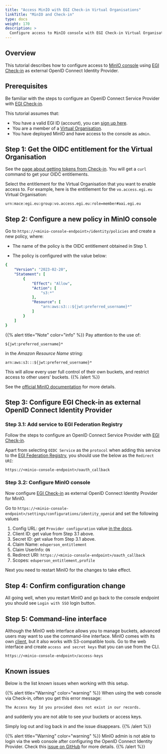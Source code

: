 ```yaml
---
title: "Access MinIO with EGI Check-in Virtual Organisations"
linkTitle: "MinIO and Check-in"
type: docs
weight: 170
description: >
  Configure access to MinIO console with EGI Check-in Virtual Organisations.
---
```


## Overview

This tutorial describes how to configure access to 
[MinIO console](https://min.io/docs/minio/linux/operations/external-iam.html)
using [EGI Check-in](../../aai/check-in) as external OpenID Connect Identity
Provider.

## Prerequisites

Be familiar with the steps to configure an OpenID Connect Service Provider with
[EGI Check-in](../../../providers/check-in/sp/#openid-connect-service-provider).

This tutorial assumes that:

- You have a valid EGI ID (account), you can
  [sign up here](../../aai/check-in/signup).
- You are a member of a
  [Virtual Organisation](../../aai/check-in/joining-virtual-organisation).
- You have deployed MinIO and have access to the console as `admin`.

## Step 1: Get the OIDC entitlement for the Virtual Organisation

See the
[page about getting tokens from Check-in](../../aai/check-in/obtaining-tokens/token-portal/).
You will get a `curl` command to get your OIDC entitlements.

Select the entitlement for the Virtual Organisation that you want to
enable access to. For example, here is the entitlement for the
`vo.access.egi.eu` Virtual Organisation:

```
urn:mace:egi.eu:group:vo.access.egi.eu:role=member#aai.egi.eu
```

## Step 2: Configure a new policy in MinIO console

Go to `https://<minio-console-endpoint>/identity/policies` and create a
new policy, where:

* The name of the policy is the OIDC entitlement obtained in Step 1.

* The policy is configured with the value below:

```yaml
{
    "Version": "2023-02-20",
    "Statement": [
        {
            "Effect": "Allow",
            "Action": [
                "s3:*"
            ],
            "Resource": [
                "arn:aws:s3:::${jwt:preferred_username}*"
            ]
        }
    ]
}
```

{{% alert title="Note" color="info" %}}
Pay attention to the use of:

`${jwt:preferred_username}*`

in the *Amazon Resource Name* string:

`arn:aws:s3:::${jwt:preferred_username}*`

This will allow every user full control of their own buckets, and restrict
access to other users' buckets.
{{% /alert %}}

See the
[official MinIO documentation](https://min.io/docs/minio/linux/administration/identity-access-management/policy-based-access-control.html)
for more details.

## Step 3: Configure EGI Check-in as external OpenID Connect Identity Provider

### Step 3.1: Add service to EGI Federation Registry

Follow the steps to configure an OpenID Connect Service Provider with
[EGI Check-in](../../../providers/check-in/sp/#openid-connect-service-provider).

Apart from selecting `OIDC Service` as the `protocol` when adding this service
to the [EGI Federation Registry](https://aai.egi.eu/federation/), you should
use the below as the `Redirect URI`:

```
https://<minio-console-endpoint>/oauth_callback
```

### Step 3.2: Configure MinIO console

Now configure [EGI Check-in](../../aai/check-in) as external OpenID Connect
Identity Provider for MinIO.

Go to `https://<minio-console-endpoint>/settings/configurations/identity_openid`
and set the following values

1. Config URL: get `Provider configuration` value
   [in the docs](../../../providers/check-in/sp/#endpoints).
1. Client ID: get value from Step 3.1 above.
1. Secret ID: get value from Step 3.1 above.
1. Claim Name: `eduperson_entitlement`
1. Claim UserInfo: `ON`
1. Redirect URI: `https://<minio-console-endpoint>/oauth_callback`
1. Scopes: `eduperson_entitlement,profile`

Next you need to restart MinIO for the changes to take effect.

## Step 4: Confirm configuration change

All going well, when you restart MinIO and go back to the console endpoint
you should see `Login with SSO` login button.

## Step 5: Command-line interface

Although the MinIO web interface allows you to manage buckets, advanced
users may want to use the command-line interface. MinIO comes with its own
[client](https://min.io/docs/minio/linux/reference/minio-mc.html#mc-install),
but it also works with S3-compatible tools. Go to the web interface and
create `access and secret keys` that you can use from the CLI.

```
https://<minio-console-endpoint>/access-keys
```

## Known issues

Below is the list known issues when working with this setup.

{{% alert title="Warning" color="warning" %}}
When using the web console via Check-in, often you get this error message:

`The Access Key Id you provided does not exist in our records.`

and suddenly you are not able to see your buckets or access keys.

Simply log out and log back in and the issue disappears.
{{% /alert %}}

{{% alert title="Warning" color="warning" %}}
MinIO admin is not able to login via the web console after configuring
the OpenID Connect Identity Provider. Check this
[issue on GitHub](https://github.com/minio/console/issues/2135) for
more details.
{{% /alert %}}
